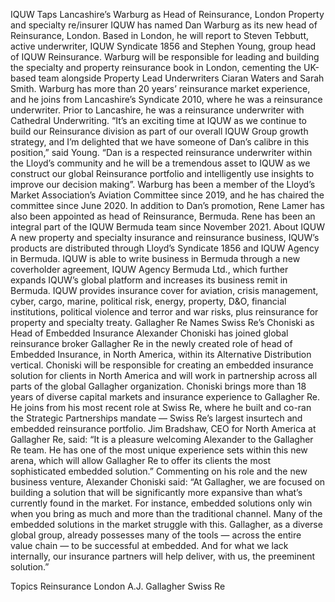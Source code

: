 IQUW Taps Lancashire’s Warburg as Head of Reinsurance, London
Property and specialty re/insurer IQUW has named Dan Warburg as its new head of Reinsurance, London.
Based in London, he will report to Steven Tebbutt, active underwriter, IQUW Syndicate 1856 and Stephen Young, group head of IQUW Reinsurance.
Warburg will be responsible for leading and building the specialty and property reinsurance book in London, cementing the UK-based team alongside Property Lead Underwriters Ciaran Waters and Sarah Smith.
Warburg has more than 20 years’ reinsurance market experience, and he joins from Lancashire’s Syndicate 2010, where he was a reinsurance underwriter. Prior to Lancashire, he was a reinsurance underwriter with Cathedral Underwriting.
“It’s an exciting time at IQUW as we continue to build our Reinsurance division as part of our overall IQUW Group growth strategy, and I’m delighted that we have someone of Dan’s calibre in this position,” said Young. “Dan is a respected reinsurance underwriter within the Lloyd’s community and he will be a tremendous asset to IQUW as we construct our global Reinsurance portfolio and intelligently use insights to improve our decision making”.
Warburg has been a member of the Lloyd’s Market Association’s Aviation Committee since 2019, and he has chaired the committee since June 2020.
In addition to Dan’s promotion, Rene Lamer has also been appointed as head of Reinsurance, Bermuda. Rene has been an integral part of the IQUW Bermuda team since November 2021.
About IQUW
A new property and specialty insurance and reinsurance business, IQUW’s products are distributed through Lloyd’s Syndicate 1856 and IQUW Agency in Bermuda. IQUW is able to write business in Bermuda through a new coverholder agreement, IQUW Agency Bermuda Ltd., which further expands IQUW’s global platform and increases its business remit in Bermuda. IQUW provides insurance cover for aviation, crisis management, cyber, cargo, marine, political risk, energy, property, D&O, financial institutions, political violence and terror and war risks, plus reinsurance for property and specialty treaty.
Gallagher Re Names Swiss Re’s Choniski as Head of Embedded Insurance
Alexander Choniski has joined global reinsurance broker Gallagher Re in the newly created role of head of Embedded Insurance, in North America, within its Alternative Distribution vertical. Choniski will be responsible for creating an embedded insurance solution for clients in North America and will work in partnership across all parts of the global Gallagher organization.
Choniski brings more than 18 years of diverse capital markets and insurance experience to Gallagher Re. He joins from his most recent role at Swiss Re, where he built and co-ran the Strategic Partnerships mandate — Swiss Re’s largest insurtech and embedded reinsurance portfolio.
Jim Bradshaw, CEO for North America at Gallagher Re, said: “It is a pleasure welcoming Alexander to the Gallagher Re team. He has one of the most unique experience sets within this new arena, which will allow Gallagher Re to offer its clients the most sophisticated embedded solution.”
Commenting on his role and the new business venture, Alexander Choniski said: “At Gallagher, we are focused on building a solution that will be significantly more expansive than what’s currently found in the market. For instance, embedded solutions only win when you bring as much and more than the traditional channel. Many of the embedded solutions in the market struggle with this. Gallagher, as a diverse global group, already possesses many of the tools — across the entire value chain — to be successful at embedded.  And for what we lack internally, our insurance partners will help deliver, with us, the preeminent solution.”

Topics
Reinsurance
London
A.J. Gallagher
Swiss Re
